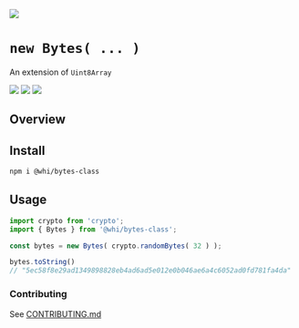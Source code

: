 [![](https://img.shields.io/npm/v/@whi/bytes-class/latest?style=flat-square)](http://npmjs.com/package/@whi/bytes-class)

# `new Bytes( ... )`
An extension of `Uint8Array`

[![](https://img.shields.io/github/issues-raw/mjbrisebois/js-bytes-class?style=flat-square)](https://github.com/mjbrisebois/js-bytes-class/issues)
[![](https://img.shields.io/github/issues-closed-raw/mjbrisebois/js-bytes-class?style=flat-square)](https://github.com/mjbrisebois/js-bytes-class/issues?q=is%3Aissue+is%3Aclosed)
[![](https://img.shields.io/github/issues-pr-raw/mjbrisebois/js-bytes-class?style=flat-square)](https://github.com/mjbrisebois/js-bytes-class/pulls)


## Overview


## Install

```bash
npm i @whi/bytes-class
```

## Usage

```javascript
import crypto from 'crypto';
import { Bytes } from '@whi/bytes-class';

const bytes = new Bytes( crypto.randomBytes( 32 ) );

bytes.toString()
// "5ec58f8e29ad1349898828eb4ad6ad5e012e0b046ae6a4c6052ad0fd781fa4da"
```


### Contributing

See [CONTRIBUTING.md](CONTRIBUTING.md)
